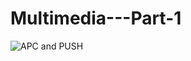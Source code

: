 # Multimedia---Part-1

![APC and PUSH](https://raw.githubusercontent.com/SaturdayCodersAmsterdam/Multimedia---Part-1/blob/master/maxresdefault.jpg)